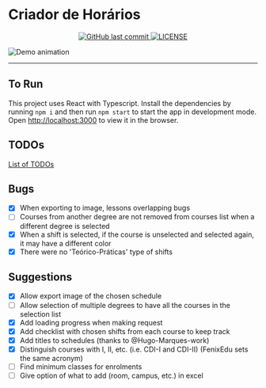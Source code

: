 # Criador de Horários

<p align="center">
  <a href="https://github.com/joaocmd/Criador-Horarios/commits/master" target="_blank">
    <img src="https://img.shields.io/github/last-commit/joaocmd/Criador-Horarios" alt="GitHub last commit">
  </a>

  <a href="https://github.com/joaocmd/Criador-Horarios/blob/master/LICENSE" target="_blank">
    <img alt="LICENSE" src="https://img.shields.io/github/license/joaocmd/Criador-Horarios">
  </a>
</p>

![Demo animation](./demo/demo.gif)

<hr>

## To Run

This project uses React with Typescript.
Install the dependencies by running `npm i` and then run `npm start` to start the app in development mode.\
Open [http://localhost:3000](http://localhost:3000) to view it in the browser.

## TODOs
[List of TODOs](./TODO.md)

## Bugs

- [X] When exporting to image, lessons overlapping bugs
- [ ] Courses from another degree are not removed from courses list when a different degree is selected
- [X] When a shift is selected, if the course is unselected and selected again, it may have a different color
- [x] There were no 'Teórico-Práticas' type of shifts

## Suggestions

- [X] Allow export image of the chosen schedule
- [ ] Allow selection of multiple degrees to have all the courses in the selection list
- [X] Add loading progress when making request
- [X] Add checklist with chosen shifts from each course to keep track
- [X] Add titles to schedules (thanks to @Hugo-Marques-work)
- [X] Distinguish courses with I, II, etc. (i.e. CDI-I and CDI-II) (FenixEdu sets the same acronym)
- [ ] Find minimum classes for enrolments
- [ ] Give option of what to add (room, campus, etc.) in excel
